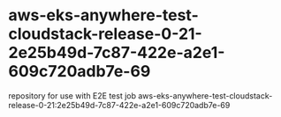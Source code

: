 # aws-eks-anywhere-test-cloudstack-release-0-21-2e25b49d-7c87-422e-a2e1-609c720adb7e-69
repository for use with E2E test job aws-eks-anywhere-test-cloudstack-release-0-21:2e25b49d-7c87-422e-a2e1-609c720adb7e-69
